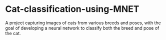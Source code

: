 # Cat-classification-using-MNET
A project capturing images of cats from various breeds and poses, with the goal of developing a neural network to classify both the breed and pose of the cat.
